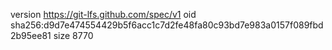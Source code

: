 version https://git-lfs.github.com/spec/v1
oid sha256:d9d7e474554429b5f6acc1c7d2fe48fa80c93bd7e983a0157f089fbd2b95ee81
size 8770
